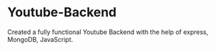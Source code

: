 # Youtube-Backend

Created a fully functional Youtube Backend with the help of express, MongoDB, JavaScript.
